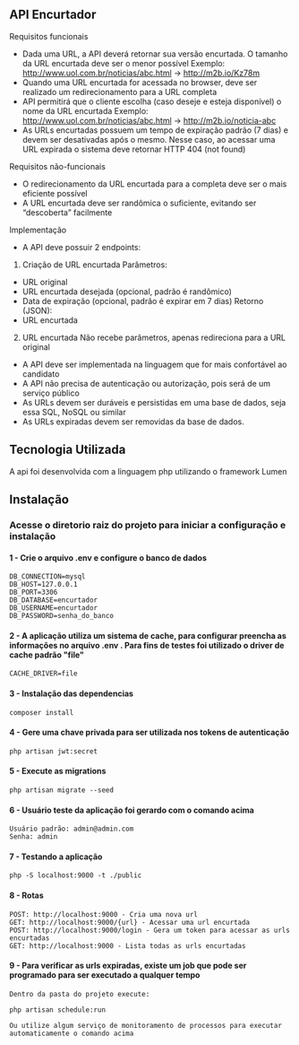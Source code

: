 ## API Encurtador

Requisitos funcionais

-   Dada uma URL, a API deverá retornar sua versão encurtada. O tamanho da URL
    encurtada deve ser o menor possível
    Exemplo: http://www.uol.com.br/noticias/abc.html -> http://m2b.io/Kz78m
-   Quando uma URL encurtada for acessada no browser, deve ser realizado um
    redirecionamento para a URL completa
-   API permitirá que o cliente escolha (caso deseje e esteja disponível) o nome da URL
    encurtada
    Exemplo: http://www.uol.com.br/noticias/abc.html -> http://m2b.io/noticia-abc
-   As URLs encurtadas possuem um tempo de expiração padrão (7 dias) e devem ser
    desativadas após o mesmo. Nesse caso, ao acessar uma URL expirada o sistema deve
    retornar HTTP 404 (not found)

Requisitos não-funcionais

-   O redirecionamento da URL encurtada para a completa deve ser o mais eficiente possível
-   A URL encurtada deve ser randômica o suficiente, evitando ser “descoberta” facilmente

Implementação

-   A API deve possuir 2 endpoints:

1. Criação de URL encurtada
   Parâmetros:

-   URL original
-   URL encurtada desejada (opcional, padrão é randômico)
-   Data de expiração (opcional, padrão é expirar em 7 dias)
    Retorno (JSON):
-   URL encurtada

2. URL encurtada
   Não recebe parâmetros, apenas redireciona para a URL original

-   A API deve ser implementada na linguagem que for mais confortável ao candidato
-   A API não precisa de autenticação ou autorização, pois será de um serviço público
-   As URLs devem ser duráveis e persistidas em uma base de dados, seja essa SQL, NoSQL
    ou similar
-   As URLs expiradas devem ser removidas da base de dados.

## Tecnologia Utilizada

A api foi desenvolvida com a linguagem php utilizando o framework Lumen

## Instalação

### Acesse o diretorio raiz do projeto para iniciar a configuração e instalação

#### 1 - Crie o arquivo .env e configure o banco de dados

```
DB_CONNECTION=mysql
DB_HOST=127.0.0.1
DB_PORT=3306
DB_DATABASE=encurtador
DB_USERNAME=encurtador
DB_PASSWORD=senha_do_banco
```

#### 2 - A aplicação utiliza um sistema de cache, para configurar preencha as informações no arquivo .env . Para fins de testes foi utilizado o driver de cache padrão "file"

```
CACHE_DRIVER=file
```

#### 3 - Instalação das dependencias

```
composer install
```

#### 4 - Gere uma chave privada para ser utilizada nos tokens de autenticação

```
php artisan jwt:secret
```

#### 5 - Execute as migrations

```
php artisan migrate --seed
```

#### 6 - Usuário teste da aplicação foi gerardo com o comando acima

```
Usuário padrão: admin@admin.com
Senha: admin
```

#### 7 - Testando a aplicação

```
php -S localhost:9000 -t ./public
```

#### 8 - Rotas

```
POST: http://localhost:9000 - Cria uma nova url
GET: http://localhost:9000/{url} - Acessar uma url encurtada
POST: http://localhost:9000/login - Gera um token para acessar as urls encurtadas
GET: http://localhost:9000 - Lista todas as urls encurtadas
```

#### 9 - Para verificar as urls expiradas, existe um job que pode ser programado para ser executado a qualquer tempo

```
Dentro da pasta do projeto execute:

php artisan schedule:run

Ou utilize algum serviço de monitoramento de processos para executar automaticamente o comando acima
```
